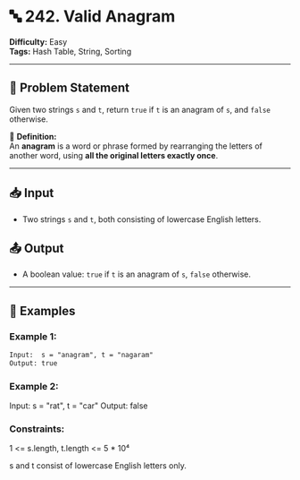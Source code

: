 # 🔤 242. Valid Anagram

**Difficulty:** Easy  
**Tags:** Hash Table, String, Sorting

---

## 📝 Problem Statement

Given two strings `s` and `t`, return `true` if `t` is an anagram of `s`, and `false` otherwise.

📌 **Definition:**  
An **anagram** is a word or phrase formed by rearranging the letters of another word, using **all the original letters exactly once**.

---

## 📥 Input

- Two strings `s` and `t`, both consisting of lowercase English letters.

## 📤 Output

- A boolean value: `true` if `t` is an anagram of `s`, `false` otherwise.

---

## 🧪 Examples

### Example 1:
```txt
Input:  s = "anagram", t = "nagaram"
Output: true
```
### Example 2:

Input:  s = "rat", t = "car"
Output: false

### Constraints: 
1 <= s.length, t.length <= 5 * 10⁴

s and t consist of lowercase English letters only.